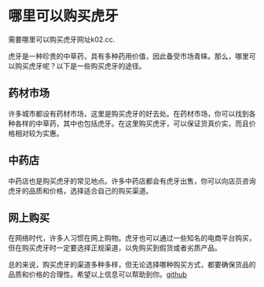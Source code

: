 # 哪里可以购买虎牙

需要哪里可以购买虎牙网址k02.cc.

虎牙是一种珍贵的中草药，具有多种药用价值，因此备受市场青睐。那么，哪里可以购买虎牙呢？以下是一些购买虎牙的途径。

## 药材市场
许多城市都设有药材市场，这里是购买虎牙的好去处。在药材市场，你可以找到各种各样的中草药，其中也包括虎牙。在这里购买虎牙，可以保证货真价实，而且价格相对较为实惠。

## 中药店
中药店也是购买虎牙的常见地点。许多中药店都会有虎牙出售，你可以向店员咨询虎牙的品质和价格，选择适合自己的购买渠道。

## 网上购买
在网络时代，许多人习惯在网上购物。虎牙也可以通过一些知名的电商平台购买，但在购买虎牙时一定要选择正规渠道，以免购买到假货或者劣质产品。

总的来说，购买虎牙的渠道多种多样，但无论选择哪种购买方式，都要确保货品的品质和价格的合理性。希望以上信息可以帮助到你。[github](https://github.com)